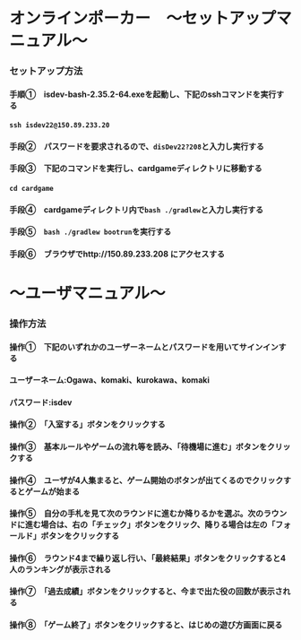 # オンラインポーカー　～セットアップマニュアル～
### セットアップ方法
#### 手順①　isdev-bash-2.35.2-64.exeを起動し、下記のsshコマンドを実行する
#### `ssh isdev22@150.89.233.20`
#### 手段②　パスワードを要求されるので、`disDev22?208`と入力し実行する
#### 手段③　下記のコマンドを実行し、cardgameディレクトリに移動する
#### `cd cardgame`
#### 手段④　cardgameディレクトリ内で`bash ./gradlew`と入力し実行する
#### 手段⑤　`bash ./gradlew bootrun`を実行する
#### 手段⑥　ブラウザでhttp://150.89.233.208 にアクセスする


# ～ユーザマニュアル～

### 操作方法

#### 操作①　下記のいずれかのユーザーネームとパスワードを用いてサインインする
#### ユーザーネーム:Ogawa、komaki、kurokawa、komaki
#### パスワード:isdev
#### 操作②　「入室する」ボタンをクリックする
#### 操作③　基本ルールやゲームの流れ等を読み、「待機場に進む」ボタンをクリックする
#### 操作④　ユーザが4人集まると、ゲーム開始のボタンが出てくるのでクリックするとゲームが始まる
#### 操作⑤　自分の手札を見て次のラウンドに進むか降りるかを選ぶ。次のラウンドに進む場合は、右の「チェック」ボタンをクリック、降りる場合は左の「フォールド」ボタンをクリックする
#### 操作⑥　ラウンド4まで繰り返し行い、「最終結果」ボタンをクリックすると4人のランキングが表示される
#### 操作⑦　「過去成績」ボタンをクリックすると、今まで出た役の回数が表示される
#### 操作⑧　「ゲーム終了」ボタンをクリックすると、はじめの遊び方画面に戻る
